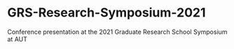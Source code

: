 # GRS-Research-Symposium-2021
Conference presentation at the 2021 Graduate Research School Symposium at AUT
